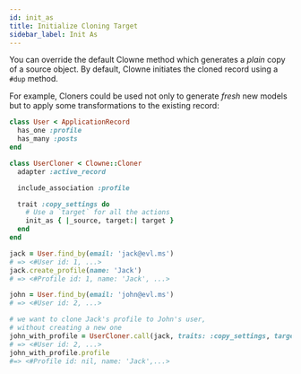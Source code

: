 ```yaml
---
id: init_as
title: Initialize Cloning Target
sidebar_label: Init As
---
```


You can override the default Clowne method which generates a _plain_ copy of a source object.
By default, Clowne initiates the cloned record using a `#dup` method.

For example, Cloners could be used not only to generate _fresh_ new models but to apply some transformations to the existing record:


```ruby
class User < ApplicationRecord
  has_one :profile
  has_many :posts
end

class UserCloner < Clowne::Cloner
  adapter :active_record

  include_association :profile

  trait :copy_settings do
    # Use a `target` for all the actions
    init_as { |_source, target:| target }
  end
end

jack = User.find_by(email: 'jack@evl.ms')
# => <#User id: 1, ...>
jack.create_profile(name: 'Jack')
# => <#Profile id: 1, name: 'Jack', ...>

john = User.find_by(email: 'john@evl.ms')
# => <#User id: 2, ...>

# we want to clone Jack's profile to John's user,
# without creating a new one
john_with_profile = UserCloner.call(jack, traits: :copy_settings, target: john).to_record
# => <#User id: 2, ...>
john_with_profile.profile
#=> <#Profile id: nil, name: 'Jack',...>
```
